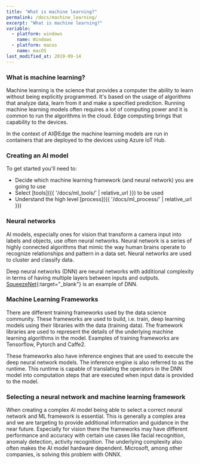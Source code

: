 ```yaml
---
title: "What is machine learning?"
permalink: /docs/machine_learning/
excerpt: "What is machine learning?"
variable:
  - platform: windows
    name: Windows
  - platform: macos
    name: macOS
last_modified_at: 2019-09-14
---
```


### What is machine learning?

Machine learning is the science that provides a computer the ability to learn without being explicitly programmed. It's based on the usage of algorithms that analyze data, learn from it and make a specified prediction. Running machine learning models often requires a lot of computing power and it is common to run the algorithms in the cloud. Edge computing brings that capability to the devices.

In the context of AI@Edge the machine learning models are run in containers that are deployed to the devices using Azure IoT Hub.

### Creating an AI model

To get started you'll need to:
- Decide which machine learning framework (and neural network) you are going to use
- Select [tools]({{ '/docs/ml_tools/' | relative_url }}) to be used
- Understand the high level [process]({{ '/docs/ml_process/' | relative_url }})

### Neural networks

AI models, especially ones for vision that transform a camera input into labels and objects, use often neural networks. Neural network is a series of highly connected algorithms that mimic the way human brains operate to recognize relationships and pattern in a data set. Neural networks are used to cluster and classify data. 

Deep neural networks (DNN) are neural networks with additional complexity in terms of having multiple layers between inputs and outputs. [SqueezeNet](https://en.wikipedia.org/wiki/SqueezeNet){:target="_blank"} is an example of DNN.

### Machine Learning Frameworks

There are different training frameworks used by the data science community. These frameworks are used to build, i.e. train, deep learning models using their libraries with the data (training data). The framework libraries are used to represent the details of the underlying machine learning algorithms in the model. Examples of training frameworks are Tensorflow, Pytorch and Caffe2.

These frameworks also have inference engines that are used to execute the deep neural network models. The inference engine is also referred to as the runtime. This runtime is capable of translating the operators in the DNN model into computation steps that are executed when input data is provided to the model.

### Selecting a neural network and machine learning framework

When creating a complex AI model being able to select a correct neural network and ML framework is essential. This is generally a complex area and we are targeting to provide additional information and guidance in the near future. Especially for vision there the frameworks may have different performance and accuracy with certain use cases like facial recognition, anomaly detection, activity recognition. The underlying complexity also often makes the AI model hardware dependent. Microsoft, among other companies, is solving this problem with ONNX.